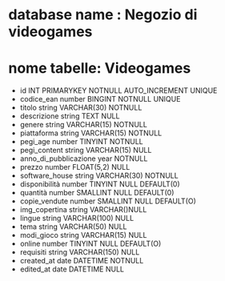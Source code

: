 <!-- Istruzioni:
Create un file di testo per descrivere un database di un negozio di videogiochi.
Strutturate il file come fatto oggi in classe.  Specificate: il nome del database, la tabella e le potenziali colonne con i tipi di dato. -->

# database name : Negozio di videogames
# nome tabelle: Videogames
- id INT PRIMARYKEY NOTNULL AUTO_INCREMENT UNIQUE
- codice_ean number BINGINT NOTNULL UNIQUE
- titolo string VARCHAR(30) NOTNULL
- descrizione string TEXT NULL
- genere string VARCHAR(15) NOTNULL
- piattaforma string VARCHAR(15) NOTNULL
- pegi_age number TINYINT NOTNULL
- pegi_content string VARCHAR(15) NULL
- anno_di_pubblicazione year NOTNULL
- prezzo number FLOAT(5,2) NULL
- software_house string VARCHAR(30) NOTNULL
- disponibilità number TINYINT NULL DEFAULT(0)
- quantità number SMALLINT NULL DEFAULT(0)
- copie_vendute number SMALLINT NULL DEFAULT(O)
- img_copertina string VARCHAR()NULL
- lingue string VARCHAR(100) NULL
- tema string VARCHAR(50) NULL
- modi_gioco string VARCHAR(15) NULL
- online number TINYINT NULL DEFAULT(O)
- requisiti string VARCHAR(150) NULL
- created_at date DATETIME NOTNULL
- edited_at date DATETIME NULL


